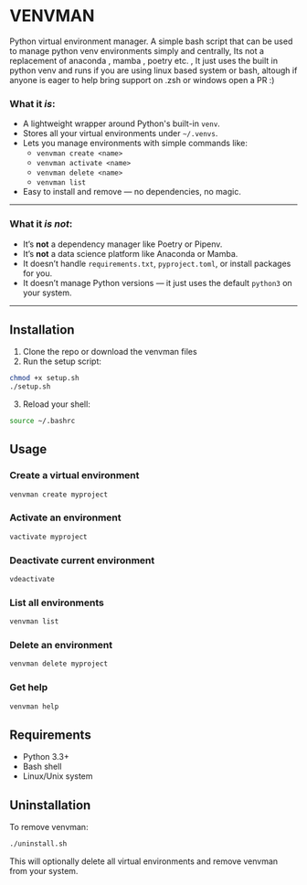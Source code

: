 # VENVMAN

Python virtual environment manager.
A simple bash script that can be used to manage python venv environments simply and centrally, Its not a replacement of anaconda , mamba , poetry etc. , It just uses the built in python venv and runs if you are using linux based system or bash, altough if anyone is eager  to help bring support on .zsh or windows open a PR :)

### What it *is*:
- A lightweight wrapper around Python's built-in `venv`.
- Stores all your virtual environments under `~/.venvs`.
- Lets you manage environments with simple commands like:
  - `venvman create <name>`
  - `venvman activate <name>`
  - `venvman delete <name>`
  - `venvman list`
- Easy to install and remove — no dependencies, no magic.

---

### What it *is not*:
- It’s **not** a dependency manager like Poetry or Pipenv.
- It’s **not** a data science platform like Anaconda or Mamba.
- It doesn’t handle `requirements.txt`, `pyproject.toml`, or install packages for you.
- It doesn’t manage Python versions — it just uses the default `python3` on your system.

---

## Installation

1. Clone the repo or download the venvman files
2. Run the setup script:

```bash
chmod +x setup.sh
./setup.sh
```

3. Reload your shell:

```bash
source ~/.bashrc
```

## Usage

### Create a virtual environment
```bash
venvman create myproject
```

### Activate an environment
```bash
vactivate myproject
```

### Deactivate current environment
```bash
vdeactivate
```

### List all environments
```bash
venvman list
```

### Delete an environment
```bash
venvman delete myproject
```

### Get help
```bash
venvman help
```

## Requirements

- Python 3.3+
- Bash shell
- Linux/Unix system

## Uninstallation

To remove venvman:

```bash
./uninstall.sh
```

This will optionally delete all virtual environments and remove venvman from your system.
